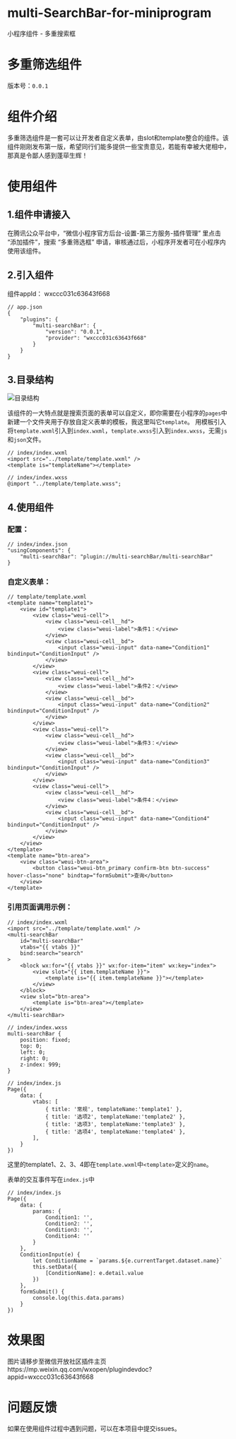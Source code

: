 # multi-SearchBar-for-miniprogram
小程序组件 - 多重搜索框


# 多重筛选组件
版本号：`0.0.1`


# 组件介绍
多重筛选组件是一套可以让开发者自定义表单，由slot和template整合的组件。该组件刚刚发布第一版，希望同行们能多提供一些宝贵意见，若能有幸被大佬相中，那真是令鄙人感到蓬荜生辉！


# 使用组件

## 1.组件申请接入
在腾讯公众平台中，“微信小程序官方后台-设置-第三方服务-插件管理” 里点击 “添加插件”，搜索 “多重筛选框” 申请，审核通过后，小程序开发者可在小程序内使用该组件。



## 2.引入组件
组件appId： wxccc031c63643f668
```
// app.json
{
	"plugins": {
		"multi-searchBar": {
			"version": "0.0.1",
			"provider": "wxccc031c63643f668"
		}
	}
}
```


## 3.目录结构
![目录结构](./目录结构.png)

该组件的一大特点就是搜索页面的表单可以自定义，即你需要在小程序的`pages`中新建一个文件夹用于存放自定义表单的模板，我这里叫它`template`。
用模板引入将`template.wxml`引入到`index.wxml`，`template.wxss`引入到`index.wxss`，无需`js`和`json`文件。

```
// index/index.wxml
<import src="../template/template.wxml" />
<template is="templateName"></template>

// index/index.wxss
@import "../template/template.wxss";
```

## 4.使用组件

### 配置：
```
// index/index.json
"usingComponents": {
    "multi-searchBar": "plugin://multi-searchBar/multi-searchBar"
}
```

### 自定义表单：
```
// template/template.wxml
<template name="template1">
	<view id="template1">
		<view class="weui-cell">
			<view class="weui-cell__hd">
				<view class="weui-label">条件1：</view>
			</view>
			<view class="weui-cell__bd">
				<input class="weui-input" data-name="Condition1" bindinput="ConditionInput" />
			</view>
		</view>
		<view class="weui-cell">
			<view class="weui-cell__hd">
				<view class="weui-label">条件2：</view>
			</view>
			<view class="weui-cell__bd">
				<input class="weui-input" data-name="Condition2" bindinput="ConditionInput" />
			</view>
		</view>
		<view class="weui-cell">
			<view class="weui-cell__hd">
				<view class="weui-label">条件3：</view>
			</view>
			<view class="weui-cell__bd">
				<input class="weui-input" data-name="Condition3" bindinput="ConditionInput" />
			</view>
		</view>
		<view class="weui-cell">
			<view class="weui-cell__hd">
				<view class="weui-label">条件4：</view>
			</view>
			<view class="weui-cell__bd">
				<input class="weui-input" data-name="Condition4" bindinput="ConditionInput" />
			</view>
		</view>
	</view>
</template>
<template name="btn-area">
	<view class="weui-btn-area">
		<button class="weui-btn_primary confirm-btn btn-success" hover-class="none" bindtap="formSubmit">查询</button>
	</view>
</template>
```

### 引用页面调用示例：
```
// index/index.wxml
<import src="../template/template.wxml" />
<multi-searchBar
	id="multi-searchBar" 
	vtabs="{{ vtabs }}"
	bind:search="search"
>
	<block wx:for="{{ vtabs }}" wx:for-item="item" wx:key="index">
		<view slot="{{ item.templateName }}">
			<template is="{{ item.templateName }}"></template>
		</view>
	</block>
	<view slot="btn-area">
		<template is="btn-area"></template>
	</view>
</multi-searchBar>

// index/index.wxss
multi-searchBar {
	position: fixed;
	top: 0;
	left: 0;
	right: 0;
	z-index: 999;
}

// index/index.js
Page({
	data: {
		vtabs: [
			{ title: '常规', templateName:'template1' },
			{ title: '选项2', templateName:'template2' },
			{ title: '选项3', templateName:'template3' },
			{ title: '选项4', templateName:'template4' },
		],
	}
})
```
这里的template1、2、3、4即在`template.wxml`中`<template>`定义的`name`。


表单的交互事件写在`index.js`中

```
// index/index.js
Page({
	data: {
		params: {
			Condition1: '',
			Condition2: '',
			Condition3: '',
			Condition4: ''
		}
	},
	ConditionInput(e) {
		let ConditionName = `params.${e.currentTarget.dataset.name}`
		this.setData({
			[ConditionName]: e.detail.value
		})
	},
	formSubmit() {
		console.log(this.data.params)
	}
})
```

# 效果图
图片请移步至微信开放社区插件主页https://mp.weixin.qq.com/wxopen/plugindevdoc?appid=wxccc031c63643f668

# 问题反馈
如果在使用组件过程中遇到问题，可以在本项目中提交issues。
